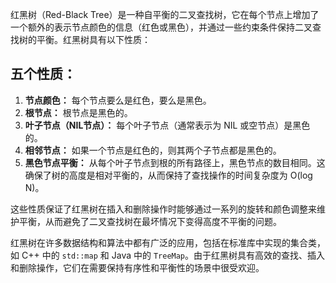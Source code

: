 红黑树（Red-Black Tree）是一种自平衡的二叉查找树，它在每个节点上增加了一个额外的表示节点颜色的信息（红色或黑色），并通过一些约束条件保持二叉查找树的平衡。红黑树具有以下性质：
## 五个性质：
1. **节点颜色：** 每个节点要么是红色，要么是黑色。
2. **根节点：** 根节点是黑色的。
3. **叶子节点（NIL节点）：** 每个叶子节点（通常表示为 NIL 或空节点）是黑色的。
4. **相邻节点：** 如果一个节点是红色的，则其两个子节点都是黑色的。
5. **黑色节点平衡：** 从每个叶子节点到根的所有路径上，黑色节点的数目相同。这确保了树的高度是相对平衡的，从而保持了查找操作的时间复杂度为 O(log N)。

这些性质保证了红黑树在插入和删除操作时能够通过一系列的旋转和颜色调整来维护平衡，从而避免了二叉查找树在最坏情况下变得高度不平衡的问题。

红黑树在许多数据结构和算法中都有广泛的应用，包括在标准库中实现的集合类，如 C++ 中的 `std::map` 和 Java 中的 `TreeMap`。由于红黑树具有高效的查找、插入和删除操作，它们在需要保持有序性和平衡性的场景中很受欢迎。